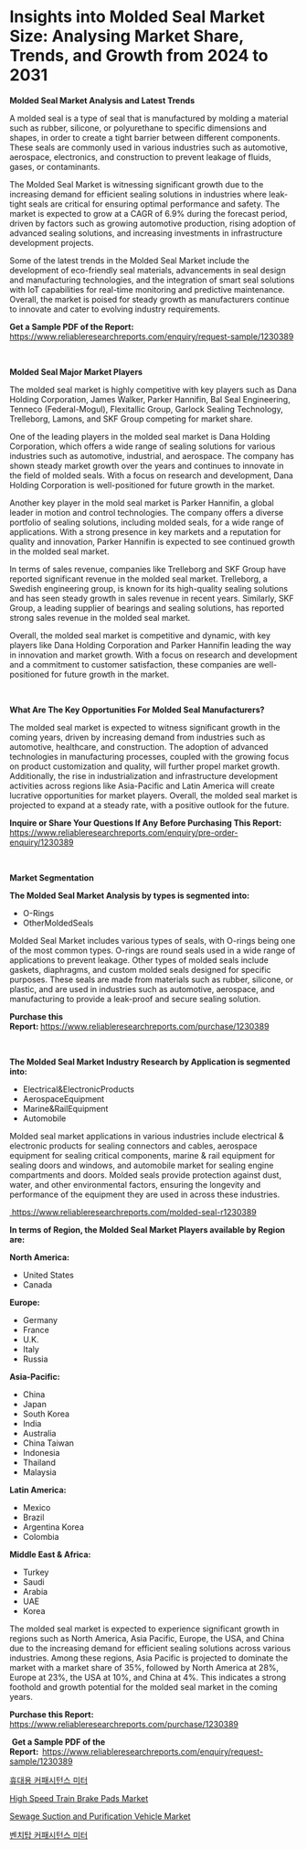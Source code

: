 <p><h1>Insights into Molded Seal Market Size: Analysing Market Share, Trends, and Growth from 2024 to 2031</h1></p><p><strong>Molded Seal Market Analysis and Latest Trends</strong></p>
<p><p>A molded seal is a type of seal that is manufactured by molding a material such as rubber, silicone, or polyurethane to specific dimensions and shapes, in order to create a tight barrier between different components. These seals are commonly used in various industries such as automotive, aerospace, electronics, and construction to prevent leakage of fluids, gases, or contaminants.</p><p>The Molded Seal Market is witnessing significant growth due to the increasing demand for efficient sealing solutions in industries where leak-tight seals are critical for ensuring optimal performance and safety. The market is expected to grow at a CAGR of 6.9% during the forecast period, driven by factors such as growing automotive production, rising adoption of advanced sealing solutions, and increasing investments in infrastructure development projects.</p><p>Some of the latest trends in the Molded Seal Market include the development of eco-friendly seal materials, advancements in seal design and manufacturing technologies, and the integration of smart seal solutions with IoT capabilities for real-time monitoring and predictive maintenance. Overall, the market is poised for steady growth as manufacturers continue to innovate and cater to evolving industry requirements.</p></p>
<p><strong>Get a Sample PDF of the Report:&nbsp;</strong> <a href="https://www.reliableresearchreports.com/enquiry/request-sample/1230389">https://www.reliableresearchreports.com/enquiry/request-sample/1230389</a></p>
<p>&nbsp;</p>
<p><strong>Molded Seal Major Market Players</strong></p>
<p><p>The molded seal market is highly competitive with key players such as Dana Holding Corporation, James Walker, Parker Hannifin, Bal Seal Engineering, Tenneco (Federal-Mogul), Flexitallic Group, Garlock Sealing Technology, Trelleborg, Lamons, and SKF Group competing for market share.</p><p>One of the leading players in the molded seal market is Dana Holding Corporation, which offers a wide range of sealing solutions for various industries such as automotive, industrial, and aerospace. The company has shown steady market growth over the years and continues to innovate in the field of molded seals. With a focus on research and development, Dana Holding Corporation is well-positioned for future growth in the market.</p><p>Another key player in the mold seal market is Parker Hannifin, a global leader in motion and control technologies. The company offers a diverse portfolio of sealing solutions, including molded seals, for a wide range of applications. With a strong presence in key markets and a reputation for quality and innovation, Parker Hannifin is expected to see continued growth in the molded seal market.</p><p>In terms of sales revenue, companies like Trelleborg and SKF Group have reported significant revenue in the molded seal market. Trelleborg, a Swedish engineering group, is known for its high-quality sealing solutions and has seen steady growth in sales revenue in recent years. Similarly, SKF Group, a leading supplier of bearings and sealing solutions, has reported strong sales revenue in the molded seal market.</p><p>Overall, the molded seal market is competitive and dynamic, with key players like Dana Holding Corporation and Parker Hannifin leading the way in innovation and market growth. With a focus on research and development and a commitment to customer satisfaction, these companies are well-positioned for future growth in the market.</p></p>
<p>&nbsp;</p>
<p><strong>What Are The Key Opportunities For Molded Seal Manufacturers?</strong></p>
<p><p>The molded seal market is expected to witness significant growth in the coming years, driven by increasing demand from industries such as automotive, healthcare, and construction. The adoption of advanced technologies in manufacturing processes, coupled with the growing focus on product customization and quality, will further propel market growth. Additionally, the rise in industrialization and infrastructure development activities across regions like Asia-Pacific and Latin America will create lucrative opportunities for market players. Overall, the molded seal market is projected to expand at a steady rate, with a positive outlook for the future.</p></p>
<p><strong>Inquire or Share Your Questions If Any Before Purchasing This Report:</strong> <a href="https://www.reliableresearchreports.com/enquiry/pre-order-enquiry/1230389">https://www.reliableresearchreports.com/enquiry/pre-order-enquiry/1230389</a></p>
<p>&nbsp;</p>
<p><strong>Market Segmentation</strong></p>
<p><strong>The Molded Seal Market Analysis by types is segmented into:</strong></p>
<p><ul><li>O-Rings</li><li>OtherMoldedSeals</li></ul></p>
<p><p>Molded Seal Market includes various types of seals, with O-rings being one of the most common types. O-rings are round seals used in a wide range of applications to prevent leakage. Other types of molded seals include gaskets, diaphragms, and custom molded seals designed for specific purposes. These seals are made from materials such as rubber, silicone, or plastic, and are used in industries such as automotive, aerospace, and manufacturing to provide a leak-proof and secure sealing solution.</p></p>
<p><strong>Purchase this Report:&nbsp;</strong><a href="https://www.reliableresearchreports.com/purchase/1230389">https://www.reliableresearchreports.com/purchase/1230389</a></p>
<p>&nbsp;</p>
<p><strong>The Molded Seal Market Industry Research by Application is segmented into:</strong></p>
<p><ul><li>Electrical&ElectronicProducts</li><li>AerospaceEquipment</li><li>Marine&RailEquipment</li><li>Automobile</li></ul></p>
<p><p>Molded seal market applications in various industries include electrical & electronic products for sealing connectors and cables, aerospace equipment for sealing critical components, marine & rail equipment for sealing doors and windows, and automobile market for sealing engine compartments and doors. Molded seals provide protection against dust, water, and other environmental factors, ensuring the longevity and performance of the equipment they are used in across these industries.</p></p>
<p><a href="https://www.reliableresearchreports.com/molded-seal-r1230389">&nbsp;https://www.reliableresearchreports.com/molded-seal-r1230389</a></p>
<p><strong>In terms of Region, the Molded Seal Market Players available by Region are:</strong></p>
<p>
    <p> <strong> North America: </strong>
        <ul>
            <li>United States</li>
            <li>Canada</li>
        </ul>
        </p> 
    <p> <strong> Europe: </strong>
        <ul>
            <li>Germany</li>
            <li>France</li>
            <li>U.K.</li>
            <li>Italy</li>
            <li>Russia</li>
        </ul>
        </p> 
    <p> <strong> Asia-Pacific: </strong>
        <ul>
            <li>China</li>
            <li>Japan</li>
            <li>South Korea</li>
            <li>India</li>
            <li>Australia</li>
            <li>China Taiwan</li>
            <li>Indonesia</li>
            <li>Thailand</li>
            <li>Malaysia</li>
        </ul>
        </p> 
    <p> <strong> Latin America: </strong>
        <ul>
            <li>Mexico</li>
            <li>Brazil</li>
            <li>Argentina Korea</li>
            <li>Colombia</li>
        </ul>
        </p> 
    <p> <strong> Middle East & Africa: </strong>
        <ul>
            <li>Turkey</li>
            <li>Saudi</li>
            <li>Arabia</li>
            <li>UAE</li>
            <li>Korea</li>
        </ul>
    </p>
    </p>
<p><p>The molded seal market is expected to experience significant growth in regions such as North America, Asia Pacific, Europe, the USA, and China due to the increasing demand for efficient sealing solutions across various industries. Among these regions, Asia Pacific is projected to dominate the market with a market share of 35%, followed by North America at 28%, Europe at 23%, the USA at 10%, and China at 4%. This indicates a strong foothold and growth potential for the molded seal market in the coming years.</p></p>
<p><strong>Purchase this Report: </strong><a href="https://www.reliableresearchreports.com/purchase/1230389">https://www.reliableresearchreports.com/purchase/1230389</a></p>
<p>&nbsp;<strong>Get a Sample PDF of the Report:&nbsp;&nbsp;</strong><a href="https://www.reliableresearchreports.com/enquiry/request-sample/1230389">https://www.reliableresearchreports.com/enquiry/request-sample/1230389</a></p>
<p><strong></strong></p>
<p><p><a href="https://github.com/khytkeqagplkzqvh/Market-Research-Report-List-2/blob/main/3645955117462.md">휴대용 커패시턴스 미터</a></p><p><a href="https://github.com/JeanneSawayn2023/Market-Research-Report-List-1/blob/main/high-speed-train-brake-pads-market.md">High Speed Train Brake Pads Market</a></p><p><a href="https://github.com/mdmisese/Market-Research-Report-List-1/blob/main/sewage-suction-and-purification-vehicle-market.md">Sewage Suction and Purification Vehicle Market</a></p><p><a href="https://github.com/TimmyMann6767/Market-Research-Report-List-2/blob/main/5830675117463.md">벤치탑 커패시턴스 미터</a></p></p>